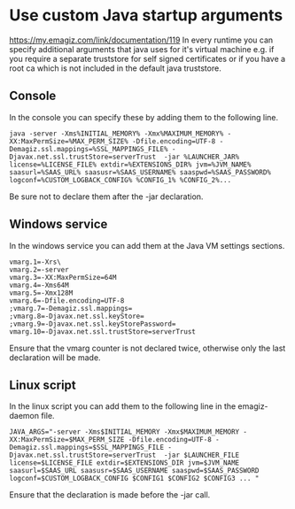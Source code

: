 
# Use custom Java startup arguments
https://my.emagiz.com/link/documentation/119
In every runtime you can specify additional arguments that java uses for it's virtual machine e.g. if you require a separate truststore for self signed certificates or if you have a root ca which is not included in the default java truststore.

 

## Console
In the console you can specify these by adding them to the following line.

    java -server -Xms%INITIAL_MEMORY% -Xmx%MAXIMUM_MEMORY% -XX:MaxPermSize=%MAX_PERM_SIZE% -Dfile.encoding=UTF-8 -Demagiz.ssl.mappings=%SSL_MAPPINGS_FILE% -Djavax.net.ssl.trustStore=serverTrust  -jar %LAUNCHER_JAR% license=%LICENSE_FILE% extdir=%EXTENSIONS_DIR% jvm=%JVM_NAME% saasurl=%SAAS_URL% saasusr=%SAAS_USERNAME% saaspwd=%SAAS_PASSWORD% logconf=%CUSTOM_LOGBACK_CONFIG% %CONFIG_1% %CONFIG_2%...

Be sure not to declare them after the -jar declaration.

## Windows service

In the windows service you can add them at the Java VM settings sections.

    vmarg.1=-Xrs\
    vmarg.2=-server
    vmarg.3=-XX:MaxPermSize=64M
    vmarg.4=-Xms64M
    vmarg.5=-Xmx128M
    vmarg.6=-Dfile.encoding=UTF-8
    ;vmarg.7=-Demagiz.ssl.mappings=
    ;vmarg.8=-Djavax.net.ssl.keyStore=
    ;vmarg.9=-Djavax.net.ssl.keyStorePassword=
    vmarg.10=-Djavax.net.ssl.trustStore=serverTrust
    
Ensure that the vmarg counter is not declared twice, otherwise only the last declaration will be made.

## Linux script

In the linux script you can add them to the following line in the emagiz-daemon file.

    JAVA_ARGS="-server -Xms$INITIAL_MEMORY -Xmx$MAXIMUM_MEMORY -XX:MaxPermSize=$MAX_PERM_SIZE -Dfile.encoding=UTF-8 -Demagiz.ssl.mappings=$SSL_MAPPINGS_FILE -Djavax.net.ssl.trustStore=serverTrust  -jar $LAUNCHER_FILE license=$LICENSE_FILE extdir=$EXTENSIONS_DIR jvm=$JVM_NAME saasurl=$SAAS_URL saasusr=$SAAS_USERNAME saaspwd=$SAAS_PASSWORD logconf=$CUSTOM_LOGBACK_CONFIG $CONFIG1 $CONFIG2 $CONFIG3 ... "

Ensure that the declaration is made before the -jar call.
